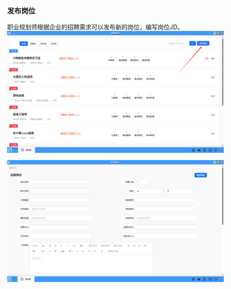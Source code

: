 ### 发布岗位
职业规划师根据企业的招聘需求可以发布新的岗位，编写岗位JD。
![alt text](../help_picture/09_job02.png)

![alt text](../help_picture/09_job03.png)